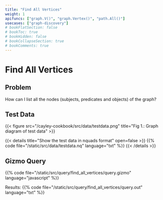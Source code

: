 ```yaml
---
title: "Find All Vertices"
weight: 1
apifuncs: ["graph.V()", "graph.Vertex()", "path.All()"]
usecases: ["graph-discovery"]
# bookFlatSection: false
# bookToc: true
# bookHidden: false
# bookCollapseSection: true
# bookComments: true
---
```


# Find All Vertices

## Problem

How can I list all the nodes (subjects, predicates and objects) of the graph?

## Test Data
{{< figure src="/cayley-cookbook/src/data/testdata.png" title="Fig 1.: Graph diagram of test data" >}}

{{< details title="Show the test data in nquads format" open=false >}}
{{% code file="/static/src/data/testdata.nq" language="txt" %}}
{{< /details >}}

## Gizmo Query
{{% code file="/static/src/query/find_all_vertices/query.gizmo" language="javascript" %}}

Results:
{{% code file="/static/src/query/find_all_vertices/query.out" language="txt" %}}


